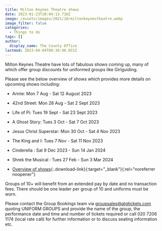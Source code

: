 ```yaml
---
title: Milton Keynes Theatre shows
date: 2023-01-23T20:04:13.716Z
image: /assets/images/2021/10/miltonkeynestheatre.webp
image_filter: false
categories:
  - Things to do
tags: []
author:
  display_name: The County Office
lastmod: 2023-04-04T09:38:46.031Z
---
```

Milton Keynes Theatre have lots of fabulous shows coming up, many of which offer group discounts for uniformed groups like Girlguiding.

Please see the below overview of shows which provides more details on upcoming shows including:

- Annie: Mon 7 Aug - Sat 12 August 2023
- 42nd Street: Mon 28 Aug - Sat 2 Sept 2023
- Life of Pi: Tues 19 Sept - Sat 23 Sept 2023
- A Ghost Story: Tues 3 Oct - Sat 7 Oct 2023
- Jesus Christ Superstar: Mon 30 Oct - Sat 4 Nov 2023
- The King and I: Tues 7 Nov - Sat 11 Nov 2023
- Cinderella : Sat 9 Dec 2023 - Sun 14 Jan 2024
- Shrek the Musical : Tues 27 Feb - Sun 3 Mar 2024

- [Overview of shows](/assets/docs/2023/mk-theatre-flyer-202303.pdf){:.download-link}{:target="_blank"}{:rel="noreferrer noopener"}

Groups of 10+ will benefit from an extended pay by date and no transaction fees. There should be one leader per group of 10 and uniforms must be worn.

Please contact the Group Bookings team via <groupsales@atgtickets.com> quoting UNIFORM GROUPS and provide the name of the group, the performance date and time and number of tickets required or call 020 7206 1174 (local rate call) for further information or to discuss seating information etc.
